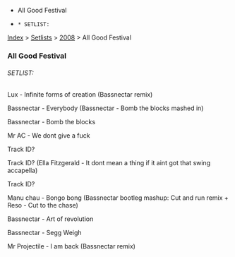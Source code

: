   * All Good Festival
  *     * SETLIST:

[Index](https://www.reddit.com/r/bassnectar/wiki/index) >
[Setlists](https://www.reddit.com/r/bassnectar/wiki/interactive/setlists) >
[2008](https://www.reddit.com/r/bassnectar/wiki/interactive/setlists/2008) >
All Good Festival

### All Good Festival

###### SETLIST:

Lux - Infinite forms of creation (Bassnectar remix)

Bassnectar - Everybody (Bassnectar - Bomb the blocks mashed in)

Bassnectar - Bomb the blocks

Mr AC - We dont give a fuck

Track ID?

Track ID? (Ella Fitzgerald - It dont mean a thing if it aint got that swing
accapella)

Track ID?

Manu chau - Bongo bong (Bassnectar bootleg mashup: Cut and run remix + Reso -
Cut to the chase)

Bassnectar - Art of revolution

Bassnectar - Segg Weigh

Mr Projectile - I am back (Bassnectar remix)

